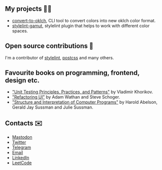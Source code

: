 ## My projects 👨‍💻
- [convert-to-oklch](https://github.com/fpetrakov/convert-to-oklch), CLI tool to convert colors into new oklch color format.
- [stylelint-gamut](https://github.com/fpetrakov/stylelint-gamut), stylelint plugin that helps to work with different color spaces.

## Open source contributions 🌿
I'm a contributor of [stylelint](https://github.com/stylelint/stylelint), [postcss](https://github.com/postcss/postcss) and many others.

## Favourite books on programming, frontend, design etc.
- ["Unit Testing Principles, Practices, and Patterns"](https://www.manning.com/books/unit-testing)  by Vladimir Khorikov.
- ["Refactoring UI"](https://www.refactoringui.com/) by Adam Wathan and Steve Schoger.
- ["Structure and Interpretation of Computer Programs"](https://en.wikipedia.org/wiki/Structure_and_Interpretation_of_Computer_Programs) by Harold Abelson, Gerald Jay Sussman and Julie Sussman.

## Contacts ✉️
- [Mastodon](https://mastodon.social/@fpetrakov)
- [Twitter](https://twitter.com/fedya_petrakov)
- [Telegram](https://t.me/fpetrakov)
- [Email](mailto:fpetrakov.dev@gmail.com)
- [LinkedIn](https://www.linkedin.com/in/fpetrakov)
- [LeetCode](https://leetcode.com/fpetrakov/)
